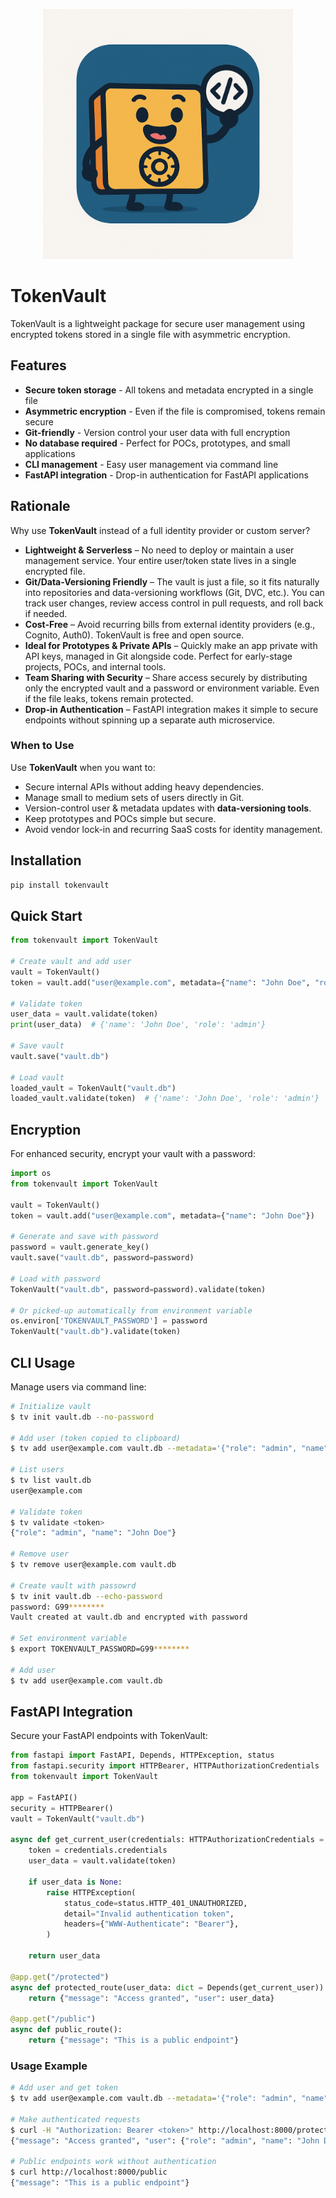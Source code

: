 <p align="center">
   <img src="docs/images/logo.png" alt="logo" width="400" />
</p>

# TokenVault

TokenVault is a lightweight package for secure user management using encrypted tokens stored in a single file with asymmetric encryption.

## Features

- **Secure token storage** - All tokens and metadata encrypted in a single file
- **Asymmetric encryption** - Even if the file is compromised, tokens remain secure
- **Git-friendly** - Version control your user data with full encryption
- **No database required** - Perfect for POCs, prototypes, and small applications
- **CLI management** - Easy user management via command line
- **FastAPI integration** - Drop-in authentication for FastAPI applications


## Rationale

Why use **TokenVault** instead of a full identity provider or custom server?

- **Lightweight & Serverless** – No need to deploy or maintain a user management service. Your entire user/token state lives in a single encrypted file.  
- **Git/Data-Versioning Friendly** – The vault is just a file, so it fits naturally into repositories and data-versioning workflows (Git, DVC, etc.). You can track user changes, review access control in pull requests, and roll back if needed.  
- **Cost-Free** – Avoid recurring bills from external identity providers (e.g., Cognito, Auth0). TokenVault is free and open source.  
- **Ideal for Prototypes & Private APIs** – Quickly make an app private with API keys, managed in Git alongside code. Perfect for early-stage projects, POCs, and internal tools.  
- **Team Sharing with Security** – Share access securely by distributing only the encrypted vault and a password or environment variable. Even if the file leaks, tokens remain protected.  
- **Drop-in Authentication** – FastAPI integration makes it simple to secure endpoints without spinning up a separate auth microservice.  

### When to Use

Use **TokenVault** when you want to:  
- Secure internal APIs without adding heavy dependencies.  
- Manage small to medium sets of users directly in Git.  
- Version-control user & metadata updates with **data-versioning tools**.  
- Keep prototypes and POCs simple but secure.  
- Avoid vendor lock-in and recurring SaaS costs for identity management.  


## Installation

```bash
pip install tokenvault
```

## Quick Start

```python
from tokenvault import TokenVault

# Create vault and add user
vault = TokenVault()
token = vault.add("user@example.com", metadata={"name": "John Doe", "role": "admin"})

# Validate token
user_data = vault.validate(token)
print(user_data)  # {'name': 'John Doe', 'role': 'admin'}

# Save vault
vault.save("vault.db")

# Load vault
loaded_vault = TokenVault("vault.db")
loaded_vault.validate(token)  # {'name': 'John Doe', 'role': 'admin'}
```

## Encryption

For enhanced security, encrypt your vault with a password:

```python
import os
from tokenvault import TokenVault

vault = TokenVault()
token = vault.add("user@example.com", metadata={"name": "John Doe"})

# Generate and save with password
password = vault.generate_key()
vault.save("vault.db", password=password)

# Load with password
TokenVault("vault.db", password=password).validate(token)

# Or picked-up automatically from environment variable
os.environ['TOKENVAULT_PASSWORD'] = password
TokenVault("vault.db").validate(token)
```

## CLI Usage

Manage users via command line:

```bash
# Initialize vault
$ tv init vault.db --no-password

# Add user (token copied to clipboard)
$ tv add user@example.com vault.db --metadata='{"role": "admin", "name": "John Doe"}'

# List users
$ tv list vault.db
user@example.com

# Validate token
$ tv validate <token>
{"role": "admin", "name": "John Doe"}

# Remove user
$ tv remove user@example.com vault.db

# Create vault with passowrd
$ tv init vault.db --echo-password
password: G99********
Vault created at vault.db and encrypted with password

# Set environment variable
$ export TOKENVAULT_PASSWORD=G99********

# Add user
$ tv add user@example.com vault.db
```

## FastAPI Integration

Secure your FastAPI endpoints with TokenVault:

```python
from fastapi import FastAPI, Depends, HTTPException, status
from fastapi.security import HTTPBearer, HTTPAuthorizationCredentials
from tokenvault import TokenVault

app = FastAPI()
security = HTTPBearer()
vault = TokenVault("vault.db")

async def get_current_user(credentials: HTTPAuthorizationCredentials = Depends(security)):
    token = credentials.credentials
    user_data = vault.validate(token)
    
    if user_data is None:
        raise HTTPException(
            status_code=status.HTTP_401_UNAUTHORIZED,
            detail="Invalid authentication token",
            headers={"WWW-Authenticate": "Bearer"},
        )
    
    return user_data

@app.get("/protected")
async def protected_route(user_data: dict = Depends(get_current_user)):
    return {"message": "Access granted", "user": user_data}

@app.get("/public")
async def public_route():
    return {"message": "This is a public endpoint"}
```

### Usage Example

```bash
# Add user and get token
$ tv add user@example.com vault.db --metadata='{"role": "admin", "name": "John Doe"}'

# Make authenticated requests
$ curl -H "Authorization: Bearer <token>" http://localhost:8000/protected
{"message": "Access granted", "user": {"role": "admin", "name": "John Doe"}}

# Public endpoints work without authentication
$ curl http://localhost:8000/public
{"message": "This is a public endpoint"}
```
